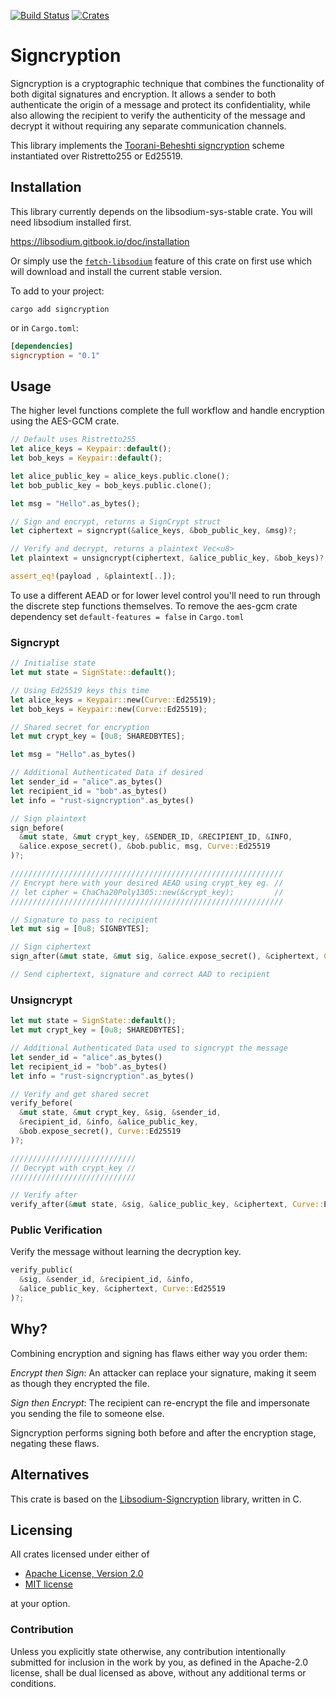 [![Build Status](https://github.com/Argyle-Software/signcryption/actions/workflows/tests.yml/badge.svg)](https://github.com/Argyle-Software/signcryption/actions)
[![Crates](https://img.shields.io/crates/v/signcryption)](https://crates.io/crates/signcryption)

# Signcryption

Signcryption is a cryptographic technique that combines the functionality of both digital signatures 
and encryption. It allows a sender to both authenticate the origin of a message and protect its 
confidentiality, while also allowing the recipient to verify the authenticity of the message and 
decrypt it without requiring any separate communication channels.

This library implements the [Toorani-Beheshti signcryption](https://arxiv.org/ftp/arxiv/papers/1002/1002.3316.pdf) 
scheme instantiated over Ristretto255 or Ed25519.

## Installation

This library currently depends on the libsodium-sys-stable crate. You will need libsodium installed first. 

https://libsodium.gitbook.io/doc/installation

Or simply use the [`fetch-libsodium`](https://github.com/Argyle-Software/signcryption/blob/5399fd13d0df35c5cdd0774d56c84901a5fe4f69/Cargo.toml#L19) 
feature of this crate on first use which will download and 
install the current stable version.


To add to your project:

```shell
cargo add signcryption
```

or in `Cargo.toml`:

```toml
[dependencies]
signcryption = "0.1"
```

## Usage

The higher level functions complete the full workflow and handle encryption using the AES-GCM crate. 

```rust
// Default uses Ristretto255
let alice_keys = Keypair::default();
let bob_keys = Keypair::default();

let alice_public_key = alice_keys.public.clone();
let bob_public_key = bob_keys.public.clone();

let msg = "Hello".as_bytes();

// Sign and encrypt, returns a SignCrypt struct
let ciphertext = signcrypt(&alice_keys, &bob_public_key, &msg)?;

// Verify and decrypt, returns a plaintext Vec<u8>
let plaintext = unsigncrypt(ciphertext, &alice_public_key, &bob_keys)?;

assert_eq!(payload , &plaintext[..]);
```


To use a different AEAD or for lower level control you'll need to run through the discrete step 
functions themselves. To remove the aes-gcm crate dependency set `default-features = false` in `Cargo.toml`

### Signcrypt

```rust
// Initialise state
let mut state = SignState::default();

// Using Ed25519 keys this time
let alice_keys = Keypair::new(Curve::Ed25519);
let bob_keys = Keypair::new(Curve::Ed25519);

// Shared secret for encryption
let mut crypt_key = [0u8; SHAREDBYTES];

let msg = "Hello".as_bytes()

// Additional Authenticated Data if desired
let sender_id = "alice".as_bytes()
let recipient_id = "bob".as_bytes()
let info = "rust-signcryption".as_bytes()

// Sign plaintext
sign_before(
  &mut state, &mut crypt_key, &SENDER_ID, &RECIPIENT_ID, &INFO, 
  &alice.expose_secret(), &bob.public, msg, Curve::Ed25519
)?;

/////////////////////////////////////////////////////////////
// Encrypt here with your desired AEAD using crypt_key eg. //
// let cipher = ChaCha20Poly1305::new(&crypt_key);         //
/////////////////////////////////////////////////////////////

// Signature to pass to recipient
let mut sig = [0u8; SIGNBYTES];

// Sign ciphertext
sign_after(&mut state, &mut sig, &alice.expose_secret(), &ciphertext, Curve::Ed25519);

// Send ciphertext, signature and correct AAD to recipient
```

### Unsigncrypt
```rust
let mut state = SignState::default();
let mut crypt_key = [0u8; SHAREDBYTES];

// Additional Authenticated Data used to signcrypt the message
let sender_id = "alice".as_bytes()
let recipient_id = "bob".as_bytes()
let info = "rust-signcryption".as_bytes()

// Verify and get shared secret
verify_before(
  &mut state, &mut crypt_key, &sig, &sender_id,
  &recipient_id, &info, &alice_public_key,
  &bob.expose_secret(), Curve::Ed25519
)?; 

////////////////////////////
// Decrypt with crypt_key //
////////////////////////////

// Verify after
verify_after(&mut state, &sig, &alice_public_key, &ciphertext, Curve::Ed25519)?;
```

### Public Verification

Verify the message without learning the decryption key.

```rust
verify_public(
  &sig, &sender_id, &recipient_id, &info, 
  &alice_public_key, &ciphertext, Curve::Ed25519
)?;
```

## Why?

Combining encryption and signing has flaws either way you order them:

*Encrypt then Sign*: An attacker can replace your signature, making it seem as though
they encrypted the file.

*Sign then Encrypt*: The recipient can re-encrypt the file and impersonate you sending the file to someone else.

Signcryption performs signing both before and after the encryption stage, negating these flaws.

## Alternatives

This crate is based on the [Libsodium-Signcryption](https://github.com/jedisct1/libsodium-signcryption) 
library, written in C. 

## Licensing

All crates licensed under either of

 * [Apache License, Version 2.0](http://www.apache.org/licenses/LICENSE-2.0)
 * [MIT license](http://opensource.org/licenses/MIT)

at your option.

### Contribution

Unless you explicitly state otherwise, any contribution intentionally submitted for inclusion in 
the work by you, as defined in the Apache-2.0 license, shall be dual licensed as above, without any 
additional terms or conditions.